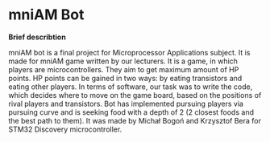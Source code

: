 # mniAM Bot
**Brief describtion** <br/>

mniAM bot is a final project for Microprocessor Applications subject. It is made for mniAM game written by our lecturers. It is a game, in which players are microcontrollers. They aim to get maximum amount of HP points. HP points can be gained in two ways: by eating transistors and eating other players. In terms of software, our task was to write the code, which decides where to move on the game board, based on the positions of rival players and transistors. Bot has implemented pursuing players via pursuing curve and is seeking food with a depth of 2 (2 closest foods and the best path to them). It was made by Michał Bogoń and Krzysztof Bera for STM32 Discovery microcontroller. <br/>

